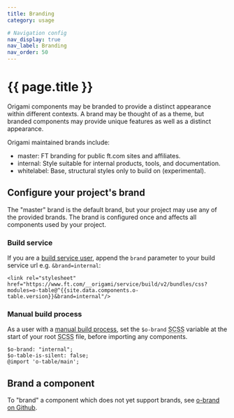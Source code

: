 ```yaml
---
title: Branding
category: usage

# Navigation config
nav_display: true
nav_label: Branding
nav_order: 50
---
```


# {{ page.title }}

Origami components may be branded to provide a distinct appearance within different contexts. A brand may be thought of as a theme, but branded components may provide unique features as well as a distinct appearance.

Origami maintained brands include:
- master: FT branding for public ft.com sites and affiliates.
- internal: Style suitable for internal products, tools, and documentation.
- whitelabel: Base, structural styles only to build on (experimental).

## Configure your project's brand

The "master" brand is the default brand, but your project may use any of the provided brands. The brand is configured once and affects all components used by your project.

### Build service
If you are a [build service user](/docs/tutorials/build-service/), append the `brand` parameter to your build service url e.g. `&brand=internal`:

<pre class="o-layout__main__full-span"><code class="o-syntax-highlight--html">&lt;link rel="stylesheet" href="https://www.ft.com/__origami/service/build/v2/bundles/css?modules=o-table@^{{site.data.components.o-table.version}}&brand=internal"/></code></pre>

### Manual build process

As a user with a [manual build process](/docs/tutorials/manual-build/), set the `$o-brand` <abbr title="Sassy Cascading Style Sheets">SCSS</abbr> variable at the start of your root <abbr title="Sassy Cascading Style Sheets">SCSS</abbr> file, before importing any components.

<pre><code class="o-syntax-highlight--scss">$o-brand: "internal";
$o-table-is-silent: false;
@import 'o-table/main';</code></pre>

## Brand a component

To "brand" a component which does not yet support brands, see <a href="https://github.com/Financial-Times/o-brand" class="o-typography-link--external" target="\_blank" rel="noopener">o-brand on Github</a>.
